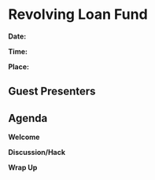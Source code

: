 # Revolving Loan Fund

**Date:**

**Time:** 

**Place:**

## Guest Presenters

## Agenda

**Welcome** 

**Discussion/Hack**

**Wrap Up**

